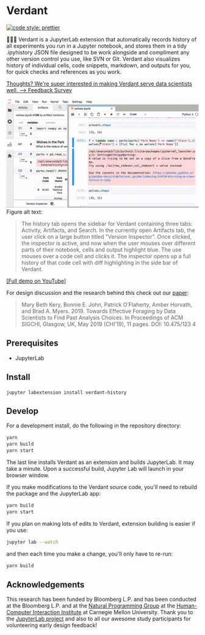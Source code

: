 # Verdant
[![code style: prettier](https://img.shields.io/badge/code_style-prettier-ff69b4.svg?style=flat-square)](https://github.com/prettier/prettier)

🌱🌿🌱 Verdant is a JupyterLab extension that automatically records history of all experiments you run in a Jupyter notebook, and stores them in a tidy .ipyhistory JSON file designed to be work alongside and compliment any other version control you use, like SVN or Git. Verdant also visualizes history of individual cells, code snippets, markdown, and outputs for you, for quick checks and references as you work.

[Thoughts? We're super interested in making Verdant serve data scientists well. --> Feedback Survey](https://forms.gle/cdqdV1LzwStzk2Qy7)

![Demo Screenshot](tutorial/images/Screenshots/out.gif)
Figure alt text: 
> The history tab opens the sidebar for Verdant containing three tabs: Activity, Artifacts, and Search. In the currently open Artifacts tab,
> the user click on a large button titled "Version Inspector". Once clicked, the inspector is active, and now when the user mouses over different
> parts of their notebook, cells and output highlight blue. The use mouses over a code cell and clicks it. The inspector opens up a full history of 
> that code cell with diff highlighting in the side bar of Verdant.


[[Full demo on YouTube]](https://www.youtube.com/watch?v=4v_mHIJdZq0&t=4s)

For design discussion and the research behind this check out our [paper](https://marybethkery.com/projects/Verdant/Towards_effective_foraging_by_data_scientists.pdf):

> Mary Beth Kery, Bonnie E. John, Patrick O’Flaherty, Amber Horvath, and
> Brad A. Myers. 2019. Towards Effective Foraging by Data Scientists to Find
> Past Analysis Choices. In Proceedings of ACM SIGCHI, Glasgow, UK, May
> 2019 (CHI’19), 11 pages. DOI: 10.475/123 4

## Prerequisites

* JupyterLab

## Install

`jupyter labextension install verdant-history`

## Develop

For a development install, do the following in the repository directory:

```bash
yarn
yarn build
yarn start
```

The last line installs Verdant as an extension and builds JupyterLab. It may take a minute. Upon a successful build, Jupyter Lab will launch in your browser window.

If you make modifications to the Verdant source code, you'll need to rebuild the package and the JupyterLab app:

```bash
yarn build
yarn start
```

If you plan on making lots of edits to Verdant, extension building is easier if you use:

```bash
jupyter lab --watch
```

and then each time you make a change, you'll only have to re-run:

```bash
yarn build
```


## Acknowledgements
This research has been funded by Bloomberg L.P. and has been conducted at the Bloomberg L.P. and at the [Natural Programming Group](https://www.cs.cmu.edu/~NatProg/) at the [Human-Computer Interaction Institute](https://hcii.cmu.edu/) at Carnegie Mellon University. Thank you to the [JupyterLab project](https://github.com/jupyterlab/jupyterlab) and also to all our awesome study participants for volunteering early design feedback!
